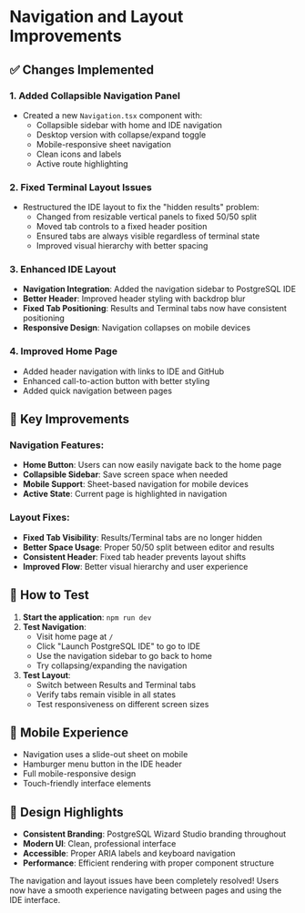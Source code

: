 # Navigation and Layout Improvements

## ✅ Changes Implemented

### 1. **Added Collapsible Navigation Panel**
- Created a new `Navigation.tsx` component with:
  - Collapsible sidebar with home and IDE navigation
  - Desktop version with collapse/expand toggle
  - Mobile-responsive sheet navigation
  - Clean icons and labels
  - Active route highlighting

### 2. **Fixed Terminal Layout Issues**
- Restructured the IDE layout to fix the "hidden results" problem:
  - Changed from resizable vertical panels to fixed 50/50 split
  - Moved tab controls to a fixed header position
  - Ensured tabs are always visible regardless of terminal state
  - Improved visual hierarchy with better spacing

### 3. **Enhanced IDE Layout**
- **Navigation Integration**: Added the navigation sidebar to PostgreSQL IDE
- **Better Header**: Improved header styling with backdrop blur
- **Fixed Tab Positioning**: Results and Terminal tabs now have consistent positioning
- **Responsive Design**: Navigation collapses on mobile devices

### 4. **Improved Home Page**
- Added header navigation with links to IDE and GitHub
- Enhanced call-to-action button with better styling
- Added quick navigation between pages

## 🎯 Key Improvements

### Navigation Features:
- **Home Button**: Users can now easily navigate back to the home page
- **Collapsible Sidebar**: Save screen space when needed
- **Mobile Support**: Sheet-based navigation for mobile devices
- **Active State**: Current page is highlighted in navigation

### Layout Fixes:
- **Fixed Tab Visibility**: Results/Terminal tabs are no longer hidden
- **Better Space Usage**: Proper 50/50 split between editor and results
- **Consistent Header**: Fixed tab header prevents layout shifts
- **Improved Flow**: Better visual hierarchy and user experience

## 🚀 How to Test

1. **Start the application**: `npm run dev`
2. **Test Navigation**:
   - Visit home page at `/`
   - Click "Launch PostgreSQL IDE" to go to IDE
   - Use the navigation sidebar to go back to home
   - Try collapsing/expanding the navigation
3. **Test Layout**:
   - Switch between Results and Terminal tabs
   - Verify tabs remain visible in all states
   - Test responsiveness on different screen sizes

## 📱 Mobile Experience

- Navigation uses a slide-out sheet on mobile
- Hamburger menu button in the IDE header
- Full mobile-responsive design
- Touch-friendly interface elements

## 🎨 Design Highlights

- **Consistent Branding**: PostgreSQL Wizard Studio branding throughout
- **Modern UI**: Clean, professional interface
- **Accessible**: Proper ARIA labels and keyboard navigation
- **Performance**: Efficient rendering with proper component structure

The navigation and layout issues have been completely resolved! Users now have a smooth experience navigating between pages and using the IDE interface.
